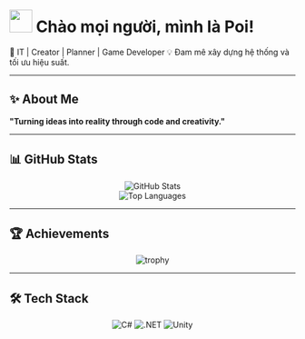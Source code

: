 # <img src="https://media.giphy.com/media/hvRJCLFzcasrR4ia7z/giphy.gif" width="40"> Chào mọi người, mình là Poi!  

🚀 IT | Creator | Planner | Game Developer
💡 Đam mê xây dựng hệ thống và tối ưu hiệu suất.  

---

## ✨ About Me  
**"Turning ideas into reality through code and creativity."**

---

## 📊 GitHub Stats  
<div align="center">

![GitHub Stats](https://github-readme-stats.vercel.app/api?username=Kpoi148&show_icons=true&theme=tokyonight)  
![Top Languages](https://github-readme-stats.vercel.app/api/top-langs/?username=Kpoi148&layout=compact&theme=tokyonight)  

</div>

---

## 🏆 Achievements  
<div align="center">

![trophy](https://github-profile-trophy.vercel.app/?username=Kpoi148&theme=onedark)

</div>

---

## 🛠️ Tech Stack  
<div align="center">

![C#](https://img.shields.io/badge/C%23-239120?style=for-the-badge&logo=c-sharp&logoColor=white)
![.NET](https://img.shields.io/badge/.NET-512BD4?style=for-the-badge&logo=dotnet&logoColor=white)
![Unity](https://img.shields.io/badge/Unity-100000?style=for-the-badge&logo=unity&logoColor=white)

</div>
